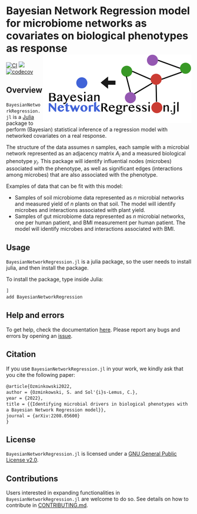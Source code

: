 # Bayesian Network Regression model for microbiome networks as covariates on biological phenotypes as response <picture> <source media="(prefers-color-scheme: dark)" srcset="docs/src/logo-dark_text.png"><img alt="bayesiannetworkregression logo" src="docs/src/logo_text.png" align=right></picture>

[![CI](https://github.com/solislemuslab/BayesianNetworkRegression.jl/actions/workflows/CI.yml/badge.svg)](https://github.com/solislemuslab/BayesianNetworkRegression.jl/actions/workflows/CI.yml)
[![](https://img.shields.io/badge/docs-dev-blue.svg)](https://solislemuslab.github.io/BayesianNetworkRegression.jl/dev)
[![codecov](https://codecov.io/gh/samozm/BayesianNetworkRegression.jl/branch/main/graph/badge.svg?token=BVZGYMWV1D)](https://codecov.io/gh/samozm/BayesianNetworkRegression.jl)



## Overview

`BayesianNetworkRegression.jl` is a [Julia](http://julialang.org/) package to perform (Bayesian) statistical inference of a regression model with networked covariates on a real response. 

The structure of the data assumes $n$ samples, each sample with a microbial network represented as an adjacency matrix $A_i$ and a measured biological phenotype $y_i$. This package will identify influential nodes (microbes) associated with the phenotype, as well as significant edges (interactions among microbes) that are also associated with the phenotype.

Examples of data that can be fit with this model:
- Samples of soil microbiome data represented as $n$ microbial networks and measured yield of $n$ plants on that soil. The model will identify microbes and interactions associated with plant yield.
- Samples of gut microbiome data represented as $n$ microbial networks, one per human patient, and BMI measurement per human patient. The model will identify microbes and interactions associated with BMI.

## Usage

`BayesianNetworkRegression.jl` is a julia package, so the user needs to install julia, and then install the package.

To install the package, type inside Julia:
```julia
]
add BayesianNetworkRegression
```

## Help and errors

To get help, check the documentation [here](https://solislemuslab.github.io/BayesianNetworkRegression.jl/dev). Please report any bugs and errors by opening an
[issue](https://github.com/solislemuslab/BayesianNetworkRegression.jl/issues/new).

## Citation

If you use `BayesianNetworkRegression.jl` in your work, we kindly ask that you cite the following paper: 
```
@article{Ozminkowski2022,
author = {Ozminkowski, S. and Sol'{i}s-Lemus, C.},
year = {2022},
title = {{Identifying microbial drivers in biological phenotypes with a Bayesian Network Regression model}},
journal = {arXiv:2208.05600}
}
```

## License

`BayesianNetworkRegression.jl` is licensed under a
[GNU General Public License v2.0](https://github.com/solislemuslab/BayesianNetworkRegression.jl/blob/main/LICENSE).

## Contributions

Users interested in expanding functionalities in `BayesianNetworkRegression.jl` are welcome to do so. See details on how to contribute in [CONTRIBUTING.md](https://github.com/solislemuslab/BayesianNetworkRegression.jl/blob/main/CONTRIBUTING.md).
